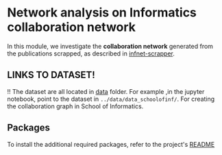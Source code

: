 # Network analysis on Informatics collaboration network
In this module, we investigate the **collaboration network** generated from the publications scrapped, as described in [infnet-scrapper](../infnet-scrapper).

## LINKS TO DATASET!
!! The dataset are all located in [data](../data) folder. For example ,in the jupyter notebook, point to the dataset in `../data/data_schoolofinf/`. For creating the collaboration graph in School of Informatics.

## Packages
To install the additional required packages, refer to the project's [README](../README.md)
